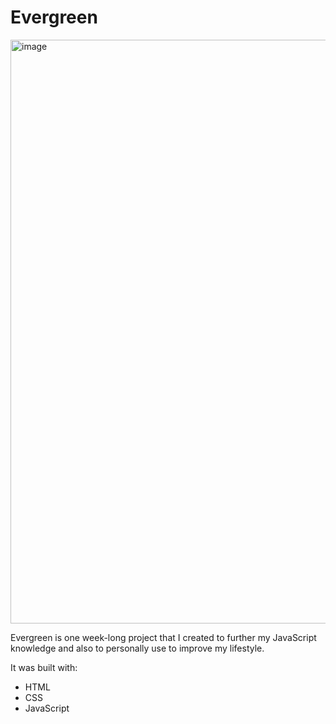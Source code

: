 # Evergreen

<img width="1903" height="934" alt="image" src="https://github.com/user-attachments/assets/22bfe3a1-425c-4312-bbdb-d4ae293860d3" />

Evergreen is one week-long project that I created to further my JavaScript knowledge and also to personally use to improve my lifestyle.

It was built with:
- HTML
- CSS
- JavaScript
